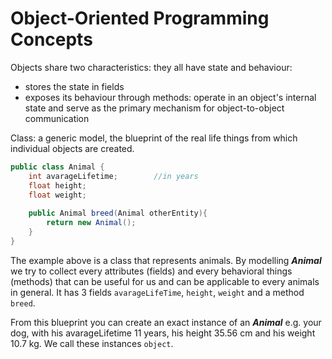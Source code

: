 # Object-Oriented Programming Concepts


Objects share two characteristics: they all have state and behaviour:
+ stores the state in fields
+ exposes its behaviour through methods: operate in an object's internal state and serve as the primary mechanism for object-to-object communication

Class: a generic model, the blueprint of the real life things from which individual objects are created.

``` java
public class Animal {
    int avarageLifetime;        //in years
    float height;
    float weight;
    
    public Animal breed(Animal otherEntity){
        return new Animal();
    }
}
```

The example above is a class that represents animals.
By modelling ***Animal*** we try to collect every attributes (fields) and every behavioral things (methods) that can be useful for us and can be applicable to every animals in general.
It has 3 fields `avarageLifeTime`, `height`, `weight` and a method `breed`.

From this blueprint you can create an exact instance of an ***Animal*** e.g. your dog, with his avarageLifetime 11 years, his height 35.56 cm and his weight 10.7 kg. We call these instances `object`.
